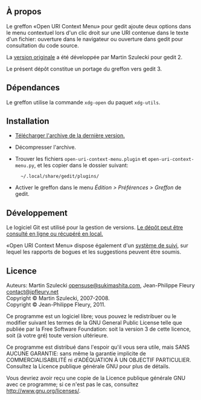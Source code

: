 ## À propos

Le greffon «Open URI Context Menu» pour gedit ajoute deux options dans le menu contextuel lors d'un clic droit sur une URI contenue dans le texte d'un fichier: ouverture dans le navigateur ou ouverture dans gedit pour consultation du code source.

La [version originale](http://wiki.sukimashita.com/GEdit_Plugins) a été développée par Martin Szulecki pour gedit 2.

Le présent dépôt constitue un portage du greffon vers gedit 3.

## Dépendances

Le greffon utilise la commande `xdg-open` du paquet `xdg-utils`.

## Installation

- [Télécharger l'archive de la dernière version.](http://jpfleury.indefero.net/p/open-uri-context-menu/source/download/master/)

- Décompresser l'archive.

- Trouver les fichiers `open-uri-context-menu.plugin` et `open-uri-context-menu.py`, et les copier dans le dossier suivant:

		~/.local/share/gedit/plugins/

- Activer le greffon dans le menu *Édition > Préférences > Greffon* de gedit.

## Développement

Le logiciel Git est utilisé pour la gestion de versions. [Le dépôt peut être consulté en ligne ou récupéré en local.][git]

«Open URI Context Menu» dispose également d'un [système de suivi], sur lequel les rapports de bogues et les suggestions peuvent être soumis.

[git]: http://jpfleury.indefero.net/p/open-uri-context-menu/source/tree/master/
[système de suivi]: http://jpfleury.indefero.net/p/open-uri-context-menu/issues/

## Licence

Auteurs: Martin Szulecki <opensuse@sukimashita.com>, Jean-Philippe Fleury <contact@jpfleury.net>  
Copyright © Martin Szulecki, 2007-2008.  
Copyright © Jean-Philippe Fleury, 2011.

Ce programme est un logiciel libre; vous pouvez le redistribuer ou le
modifier suivant les termes de la GNU General Public License telle que
publiée par la Free Software Foundation: soit la version 3 de cette
licence, soit (à votre gré) toute version ultérieure.

Ce programme est distribué dans l'espoir qu'il vous sera utile, mais SANS
AUCUNE GARANTIE: sans même la garantie implicite de COMMERCIALISABILITÉ
ni d'ADÉQUATION À UN OBJECTIF PARTICULIER. Consultez la Licence publique
générale GNU pour plus de détails.

Vous devriez avoir reçu une copie de la Licence publique générale GNU avec
ce programme; si ce n'est pas le cas, consultez
<http://www.gnu.org/licenses/>.


